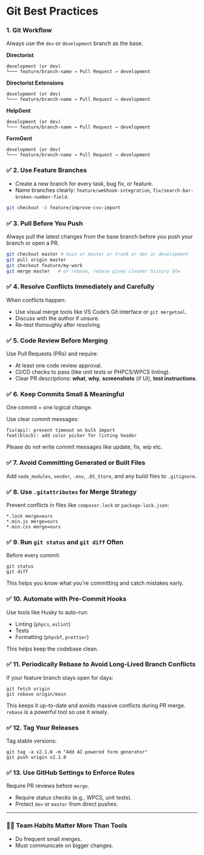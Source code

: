 # Git Best Practices

### 1. Git Workflow
Always use the `dev` or `development` branch as the base.

**Directorist**
```
development (or dev)
└─── feature/branch-name → Pull Request → development
```

**Directorist Extensions**
```
development (or dev)
└─── feature/branch-name → Pull Request → development
```

**HelpGent**
```
development (or dev)
└─── feature/branch-name → Pull Request → development
```

**FormGent**
```
development (or dev)
└─── feature/branch-name → Pull Request → development
```

### ✅ 2. Use Feature Branches

- Create a new branch for every task, bug fix, or feature.
- Name branches clearly: `feature/webhook-integration`, `fix/search-bar-broken-number-field`.

```bash
git checkout -b feature/improve-csv-import
```

### ✅ 3. Pull Before You Push
Always pull the latest changes from the base branch before you push your branch or open a PR.

```bash
git checkout master # main or master or trunk or dev or development
git pull origin master
git checkout feature/my-work
git merge master   # or rebase, rebase gives cleaner history btw
```

### ✅ 4. Resolve Conflicts Immediately and Carefully
When conflicts happen:

- Use visual merge tools like VS Code’s Git interface or `git mergetool`.
- Discuss with the author if unsure.
- Re-test thoroughly after resolving.

### ✅ 5. Code Review Before Merging
Use Pull Requests (PRs) and require:

- At least one code review approval.
- CI/CD checks to pass (like unit tests or PHPCS/WPCS linting).
- Clear PR descriptions: **what**, **why**, **screenshots** (if UI), **test instructions**.

### ✅ 6. Keep Commits Small & Meaningful
One commit = one logical change.

Use clear commit messages:

```
fix(api): prevent timeout on bulk import
feat(block): add color picker for listing header
```

Please do not write commit messages like update, fix, wip etc.

### ✅ 7. Avoid Committing Generated or Built Files
Add `node_modules`, `vendor`, `.env`, `.DS_Store`, and any build files to `.gitignore`.

### ✅ 8. Use `.gitattributes` for Merge Strategy
Prevent conflicts in files like `composer.lock` or `package-lock.json`:

```
*.lock merge=ours
*.min.js merge=ours
*.min.css merge=ours
```

### ✅ 9. Run `git status` and `git diff` Often
Before every commit:

```
git status
git diff
```

This helps you know what you're committing and catch mistakes early.

### ✅ 10. Automate with Pre-Commit Hooks
Use tools like Husky to auto-run:

- Linting (`phpcs`, `eslint`)
- Tests
- Formatting (`phpcbf`, `prettier`)

This helps keep the codebase clean.

### ✅ 11. Periodically Rebase to Avoid Long-Lived Branch Conflicts
If your feature branch stays open for days:

```
git fetch origin
git rebase origin/main
```

This keeps it up-to-date and avoids massive conflicts during PR merge. `rebase` is a powerful tool so use it wisely.


### ✅ 12. Tag Your Releases
Tag stable versions:

```
git tag -a v2.1.0 -m "Add AI-powered form generator"
git push origin v2.1.0
```

### ✅ 13. Use GitHub Settings to Enforce Rules
Require PR reviews before `merge`.

- Require status checks (e.g., WPCS, unit tests).
- Protect `dev` or `master` from direct pushes.

---

### 🏋️‍♀️ Team Habits Matter More Than Tools
- Do frequent small merges.
- Must communicate on bigger changes.
